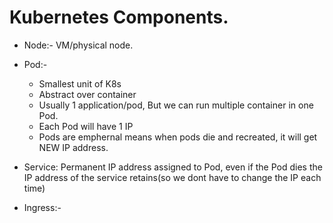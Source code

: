 # Kubernetes Components.
- Node:- VM/physical node.
- Pod:-
    - Smallest unit of K8s
    - Abstract over container
    - Usually 1 application/pod, But we can run multiple container in one Pod.
    - Each Pod will have 1 IP
    - Pods are emphernal means when pods die and recreated, it will get NEW IP address.
      
- Service:
    Permanent IP address assigned to Pod, even if the Pod dies the IP address of the service retains(so we dont have to change the IP each time)
- Ingress:-

